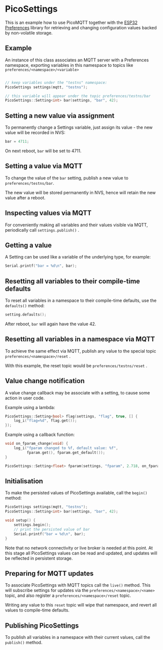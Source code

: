 # PicoSettings
This is an example how to use PicoMQTT together with the [ESP32 Preferences](https://docs.espressif.com/projects/arduino-esp32/en/latest/tutorials/preferences.html) library for retrieving and changing configuration values backed by non-volatile storage.

## Example
An instance of this class associates an MQTT server with a Preferences namespace,
exporting variables in this namespace to topics like `preferences/<namespace>/<variable>`


````c++

// keep variables under the "testns" namespace:
PicoSettings settings(mqtt, "testns");

// this variable will appear under the topic preferences/testns/bar
PicoSettings::Setting<int> bar(settings, "bar", 42);

````

## Setting a new value via assignment

To permanently change a Settings variable, just assign its value - the new value will be recorded in NVS:

````c++
bar = 4711;
````
On next reboot, `bar` will be set to 4711.

## Setting a value via MQTT
To change the value of the `bar` setting, publish a new value to `preferences/testns/bar`.

The new value will be stored permanently in NVS, hence will retain the new value after a reboot.

## Inspecting values via MQTT
For conveniently making all variables and their values visible via MQTT, periodically call `settings.publish()` .

## Getting a value
A Setting can be used like a variable of the underlying type, for example:

````c++
Serial.printf("bar = %d\n", bar);
````

## Resetting all variables to their compile-time defaults

To reset all variables in a namespace to their compile-time defaults, use the `defaults()` method:

````c++
setting.defaults();
````
After reboot, `bar` will again have the value 42.

## Resetting all variables in a namespace via MQTT
To achieve the same effect via MQTT, publish any value to the special topic `preferences/<namespace>/reset` .

With this example, the reset topic would be `preferences/testns/reset` .

## Value change notification

A value change callback may be associate with a setting, to cause some action in user code.

Example  using a lambda:
````c++
PicoSettings::Setting<bool> flag(settings, "flag", true, [] {
    log_i("flag=%d", flag.get());
});
````
Example using a callback function:

````c++
void on_fparam_change(void) {
    log_i("fparam changed to %f, default value: %f",
          fparam.get(), fparam.get_default());
}

PicoSettings::Setting<float> fparam(settings, "fparam", 2.718, on_fparam_change);
````

## Initialisation

To make the persisted values of PicoSettings available, call the `begin()` method:

````c++
PicoSettings settings(mqtt, "testns");
PicoSettings::Setting<int> bar(settings, "bar", 42);

void setup() {
    settings.begin();
    // print the persisted value of bar
    Serial.printf("bar = %d\n", bar);
}
````
Note that no network connectivity or live broker is needed at this point. At this stage all PicoSettings values can be read and updated, and updates will be reflected in persistent storage.

## Preparing for MQTT updates 

To associate PicoSettings with MQTT topics call the `live()` method. This will subscribe settings for updates via the `preferences/<namespace>/<name>` topic, and also register a `preferences/<namespace>/reset` topic.

Writing any value to this `reset` topic will wipe that namespace, and revert all values to compile-time defaults.

## Publishing PicoSettings

To publish all variables in a namespace with their current values, call the `publish()` method.


